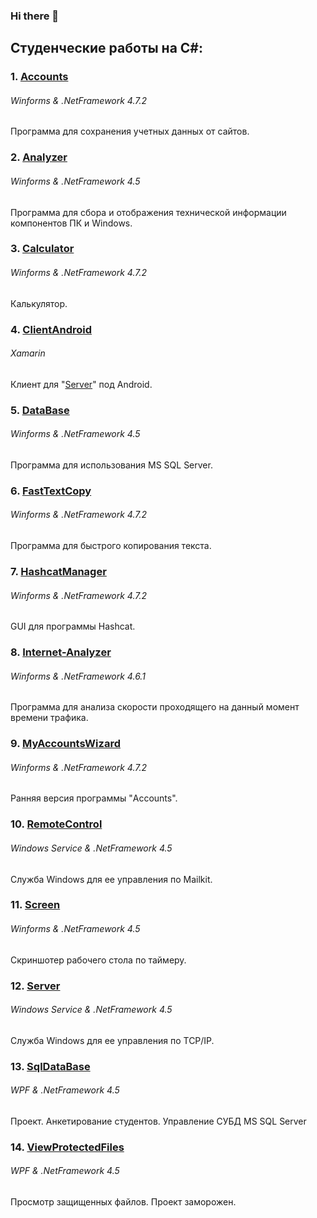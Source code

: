 ### Hi there 👋

## Студенческие работы на C#:
### 1. [Accounts](https://github.com/ottomayerpy/Accounts)
###### Winforms & .NetFramework 4.7.2
Программа для сохранения учетных данных от сайтов.

### 2. [Analyzer](https://github.com/ottomayerpy/Analyzer)
###### Winforms & .NetFramework 4.5
Программа для сбора и отображения технической информации компонентов ПК и Windows.

### 3. [Calculator](https://github.com/ottomayerpy/Calculator)
###### Winforms & .NetFramework 4.7.2
Калькулятор.

### 4. [ClientAndroid](https://github.com/ottomayerpy/ClientAndroid)
###### Xamarin
Клиент для "[Server](https://github.com/ottomayerpy/Server)" под Android.

### 5. [DataBase](https://github.com/ottomayerpy/DataBase)
###### Winforms & .NetFramework 4.5
Программа для иcпользования MS SQL Server.

### 6. [FastTextCopy](https://github.com/ottomayerpy/FastTextCopy)
###### Winforms & .NetFramework 4.7.2
Программа для быстрого копирования текста.

### 7. [HashcatManager](https://github.com/ottomayerpy/HashcatManager)
###### Winforms & .NetFramework 4.7.2
GUI для программы Hashcat.

### 8. [Internet-Analyzer](https://github.com/ottomayerpy/Internet-Analyzer)
###### Winforms & .NetFramework 4.6.1
Программа для анализа скорости проходящего на данный момент времени трафика.

### 9. [MyAccountsWizard](https://github.com/ottomayerpy/MyAccountsWizard)
###### Winforms & .NetFramework 4.7.2
Ранняя версия программы "Accounts".

### 10. [RemoteControl](https://github.com/ottomayerpy/RemoteControl)
###### Windows Service	& .NetFramework 4.5
Служба Windows для ее управления по Mailkit.

### 11. [Screen](https://github.com/ottomayerpy/Screen)
###### Winforms & .NetFramework 4.5
Скриншотер рабочего стола по таймеру.

### 12. [Server](https://github.com/ottomayerpy/Server)
###### Windows Service	& .NetFramework 4.5
Служба Windows для ее управления по TCP/IP.

### 13. [SqlDataBase](https://github.com/ottomayerpy/SqlDataBase)
###### WPF & .NetFramework 4.5
Проект. Анкетирование студентов. Управление СУБД MS SQL Server

### 14. [ViewProtectedFiles](https://github.com/ottomayerpy/ViewProtectedFiles)
###### WPF & .NetFramework 4.5
Просмотр защищенных файлов. Проект заморожен.

